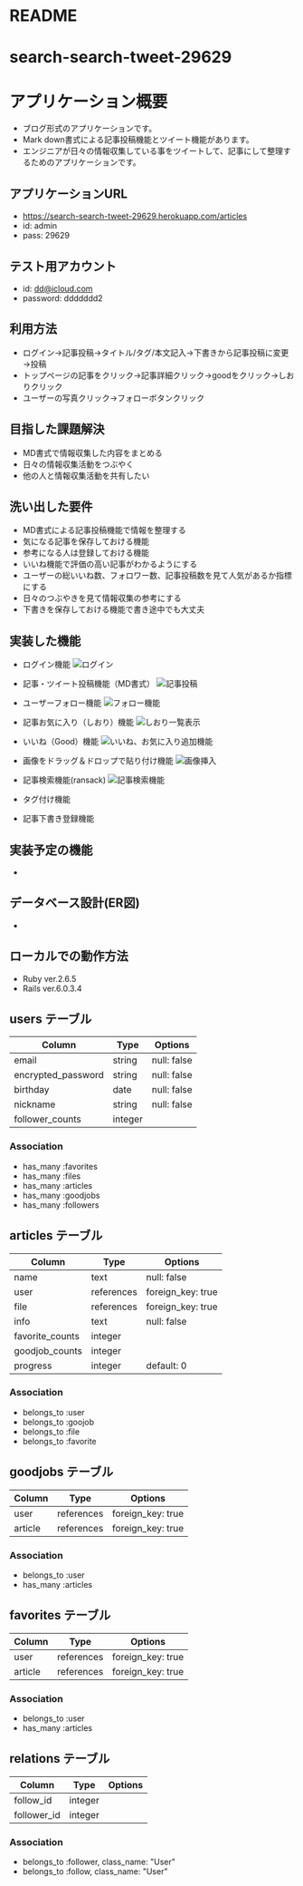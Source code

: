 # README

# search-search-tweet-29629

# アプリケーション概要
- ブログ形式のアプリケーションです。
- Mark down書式による記事投稿機能とツイート機能があります。
- エンジニアが日々の情報収集している事をツイートして、記事にして整理するためのアプリケーションです。

## アプリケーションURL
- https://search-search-tweet-29629.herokuapp.com/articles
- id: admin
- pass: 29629

## テスト用アカウント
- id: dd@icloud.com
- password: ddddddd2

## 利用方法
- ログイン→記事投稿→タイトル/タグ/本文記入→下書きから記事投稿に変更→投稿
- トップページの記事をクリック→記事詳細クリック→goodをクリック→しおりクリック
- ユーザーの写真クリック→フォローボタンクリック

## 目指した課題解決
- MD書式で情報収集した内容をまとめる
- 日々の情報収集活動をつぶやく
- 他の人と情報収集活動を共有したい

## 洗い出した要件
- MD書式による記事投稿機能で情報を整理する
- 気になる記事を保存しておける機能
- 参考になる人は登録しておける機能
- いいね機能で評価の高い記事がわかるようにする
- ユーザーの総いいね数、フォロワー数、記事投稿数を見て人気があるか指標にする
- 日々のつぶやきを見て情報収集の参考にする
- 下書きを保存しておける機能で書き途中でも大丈夫

## 実装した機能
- ログイン機能
![ログイン](https://user-images.githubusercontent.com/71271771/107730706-6c262480-6d37-11eb-97d0-70ca9d9b96bc.gif)
- 記事・ツイート投稿機能（MD書式）
![記事投稿](https://user-images.githubusercontent.com/71271771/107730783-9a0b6900-6d37-11eb-926c-39f820fbf811.gif)


- ユーザーフォロー機能
![フォロー機能](https://user-images.githubusercontent.com/71271771/107732279-50bd1880-6d3b-11eb-8df9-7b6d5c6831aa.gif)


- 記事お気に入り（しおり）機能
![しおり一覧表示](https://user-images.githubusercontent.com/71271771/107730818-bd361880-6d37-11eb-8ce2-7ed120ad7ab8.gif)


- いいね（Good）機能
![いいね、お気に入り追加機能](https://user-images.githubusercontent.com/71271771/107730804-b1e2ed00-6d37-11eb-81e6-a90762d34c6a.gif)


- 画像をドラッグ＆ドロップで貼り付け機能
![画像挿入](https://user-images.githubusercontent.com/71271771/107730854-d63ec980-6d37-11eb-8d92-1bb0d8717e84.gif)
- 記事検索機能(ransack)
![記事検索機能](https://user-images.githubusercontent.com/71271771/107730893-eb1b5d00-6d37-11eb-85be-3dc374961289.gif)


- タグ付け機能

- 記事下書き登録機能


## 実装予定の機能
- 

## データベース設計(ER図)
- 

## ローカルでの動作方法
- Ruby ver.2.6.5
- Rails ver.6.0.3.4





## users テーブル

| Column             | Type    | Options     |
| ------------------ | ------- | ----------- |
| email              | string  | null: false |
| encrypted_password | string  | null: false |
| birthday           | date    | null: false |
| nickname           | string  | null: false |
| follower_counts    | integer |             |


### Association
- has_many :favorites
- has_many :files
- has_many :articles
- has_many :goodjobs
- has_many :followers

## articles テーブル

| Column          | Type       | Options                        |
| --------------- | -----------| ------------------------------ |
| name            | text       | null: false                    |
| user            | references | foreign_key: true              |
| file            | references | foreign_key: true              |
| info            | text       | null: false                    |
| favorite_counts | integer    |                                |
| goodjob_counts  | integer    |                                |
| progress        | integer    | default: 0                     |

### Association
- belongs_to :user
- belongs_to :goojob
- belongs_to :file
- belongs_to :favorite

## goodjobs テーブル

| Column          | Type       | Options                        |
| --------------- | -----------| ------------------------------ |
| user            | references | foreign_key: true              |
| article         | references | foreign_key: true              |

### Association
- belongs_to :user
- has_many :articles

## favorites テーブル

| Column          | Type       | Options                        |
| --------------- | -----------| ------------------------------ |
| user            | references | foreign_key: true              |
| article         | references | foreign_key: true              |

### Association
- belongs_to :user
- has_many :articles

## relations テーブル

| Column          | Type       | Options                        |
| --------------- | -----------| ------------------------------ |
| follow_id       | integer    |                                |
| follower_id     | integer    |                                |

### Association
- belongs_to :follower, class_name: "User"
- belongs_to :follow, class_name: "User"



